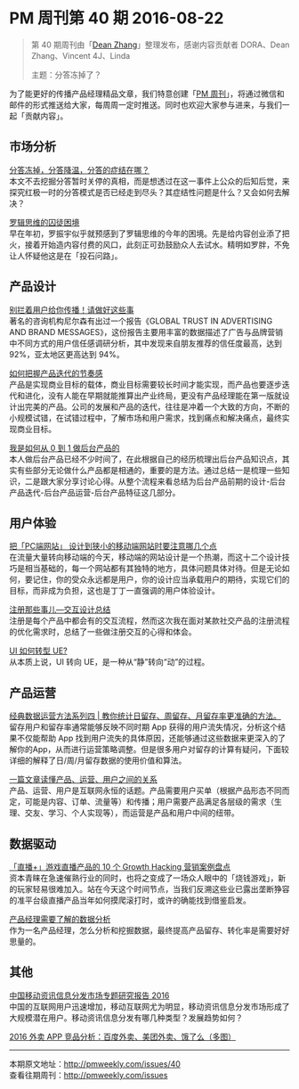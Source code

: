 # PM 周刊第 40 期 2016-08-22

> 第 40 期周刊由「[Dean Zhang](http://pmweekly.com/contributors#dean)」整理发布，感谢内容贡献者 DORA、Dean Zhang、Vincent 4J、Linda
> 
> 主题：分答冻掉了？

为了能更好的传播产品经理精品文章，我们特意创建「[PM 周刊](http://pmweekly.com/)」，将通过微信和邮件的形式推送给大家，每周周一定时推送。同时也欢迎大家参与进来，与我们一起「贡献内容」。 

## 市场分析
[分答冻掉，分答降温，分答的症结在哪？](http://mp.weixin.qq.com/s?__biz=MTQzMjE1NjQwMQ==&mid=2655535740&idx=1&sn=7627b9b875cacd1d59826e164f6e0053&scene=1&srcid=08177nSXBa7NIjATkxfWpU04#rd)   
本文不去挖掘分答暂时关停的真相，而是想透过在这一事件上公众的后知后觉，来探究红极一时的分答模式是否已经走到尽头？其症结性问题是什么？又会如何去解决？

[罗辑思维的囚徒困境](http://mp.weixin.qq.com/s?__biz=MjM5MzYwNTI2MQ==&mid=2649444202&idx=1&sn=4cc284daafd6a561f610de288d324ae0&scene=1&srcid=081818YFLNQeQLZl9PhtK4Tm#rd)   
早在年初，罗振宇似乎就预感到了罗辑思维的今年的困境。先是给内容创业添了把火，接着开始造内容付费的风口，此刻正可劲鼓励众人去试水。精明如罗胖，不免让人怀疑他这是在「投石问路」。  

## 产品设计
[别拦着用户给你传播！请做好这些事](http://mp.weixin.qq.com/s?__biz=MzAxMzc5NDAyMw==&mid=2650510087&idx=1&sn=9b4cfafd61cc5f3da12d599cc29a2dc7&scene=1&srcid=0815Y1iGf2kdks3RLUJ65ivy#rd)  
著名的咨询机构尼尔森有出过一个报告《GLOBAL TRUST IN ADVERTISING AND BRAND MESSAGES》，这份报告主要用丰富的数据描述了广告与品牌营销中不同方式的用户信任感调研分析，其中发现来自朋友推荐的信任度最高，达到 92%，亚太地区更高达到 94%。

[如何把握产品迭代的节奏感](http://mp.weixin.qq.com/s?__biz=MzIwODM2MjU5Mw==&mid=2247483905&idx=1&sn=df064185f4f6b8dea3f78fa8edecd8c0&scene=1&srcid=0816j2AOayLd9lNcCLHDNGkX#rd)  
产品是实现商业目标的载体，商业目标需要较长时间才能实现，而产品也要逐步迭代和进化，没有人能在早期就能推算出产业终局，更没有产品经理能在第一版就设计出完美的产品。公司的发展和产品的迭代，往往是冲着一个大致的方向，不断的小规模试错，在试错过程中，了解市场和用户需求，找到痛点和解决痛点，最终实现商业目标。

[我是如何从 0 到 1 做后台产品的](http://mp.weixin.qq.com/s?__biz=MzAxMzc5NDAyMw==&mid=2650510090&idx=1&sn=08a8a8929baca4618bba1a9c252ff0d0&scene=1&srcid=0816zsmxpH8VlrqVPJdrdpDc#rd)  
本人做后台产品已经不少时间了，在此根据自己的经历梳理出后台产品知识点，其实有些部分无论做什么产品都是相通的，重要的是方法。通过总结一是梳理一些知识，二是跟大家分享讨论心得。从整个流程来看总结为后台产品前期的设计-后台产品迭代-后台产品运营-后台产品特征这几部分。

## 用户体验
[把「PC端网站」 设计到狭小的移动端网站时要注意哪几个点](http://mp.weixin.qq.com/s?__biz=MzIxMzM0OTYzMg==&mid=2247484330&idx=1&sn=07200394aef6cf1ac1ff4e66ba99d4e4&scene=1&srcid=0816eKyxLyIZ0giquS00BM0q#rd)  
在流量大量转向移动端的今天，移动端的网站设计是一个热潮，而这十二个设计技巧是相当基础的，每一个网站都有其独特的地方，具体问题具体对待。但是无论如何，要记住，你的受众永远都是用户，你的设计应当承载用户的期待，实现它们的目标，而非成为负担，这也是丁丁一直强调的用户体验设计。

[注册那些事儿—交互设计总结](https://zhuanlan.zhihu.com/p/22013102)  
注册是每个产品中都会有的交互流程，然而这次我在面对某款社交产品的注册流程的优化需求时，总结了一些做注册交互的心得和体会。

[UI 如何转型 UE?](http://mp.weixin.qq.com/s?__biz=MzAxMzc5NDAyMw==&mid=2650510093&idx=1&sn=927aa93f6984f0211e12df8f4529dbd1&scene=1&srcid=0817H8TJGPewcPg3do5ieZwa#rd)  
从本质上说，UI 转向 UE，是一种从“静”转向“动”的过程。

## 产品运营
[经典数据运营方法系列四 | 教你统计日留存、周留存、月留存率更准确的方法。](http://mp.weixin.qq.com/s?__biz=MjM5NDQ4MTcwMA==&mid=2650654542&idx=1&sn=1073834b3aca2f9400e83e9c3b3494c1&scene=1&srcid=0816roruW6PHE0HbYWBYWAR7#rd)  
留存用户和留存率通常能够反映不同时期 App 获得的用户流失情况，分析这个结果不仅能帮助 App 找到用户流失的具体原因，还能够通过这些数据来更深入的了解你的App，从而进行运营策略调整。但是很多用户对留存的计算有疑问，下面较详细的解释了日/周/月留存数据的使用价值和算法。

[一篇文章读懂产品、运营、用户之间的关系](http://mp.weixin.qq.com/s?__biz=MzAxMzc5NDAyMw==&mid=2650510101&idx=1&sn=c25c78a883906c2708f04c4510b5b935&scene=1&srcid=0819oji8YcWPel44VOxkszvz#rd)  
产品、运营、用户是互联网永恒的话题。产品需要用户买单（根据产品形态不同而定，可能是内容、订单、流量等）和传播；用户需要产品满足各层级的需求（生理、交友、学习、个人实现等），而运营是产品和用户中间的纽带。  

## 数据驱动
[「直播+」游戏直播产品的 10 个 Growth Hacking 营销案例盘点](http://mp.weixin.qq.com/s?__biz=MzA4NDk5OTgzMg==&mid=2650589635&idx=1&sn=03241f2da763914b9b027137d20f0262&scene=0#rd)  
资本青睐在急速催熟行业的同时，也将之变成了一场众人眼中的「烧钱游戏」，新的玩家轻易很难加入。站在今天这个时间节点，当我们反溯这些业已露出垄断狰容的准平台级直播产品当年如何摸爬滚打时，或许的确能找到借鉴启发。  

[产品经理需要了解的数据分析](http://mp.weixin.qq.com/s?__biz=MzAxMzc5NDAyMw==&mid=2650510098&idx=1&sn=e38c923ae9cbeb45312c4e223114c615&scene=1&srcid=0818WV7Kye6WDypgVTQLQVib#rd)  
作为一名产品经理，怎么分析和挖掘数据，最终提高产品留存、转化率是需要好好思量的。

## 其他
[中国移动资讯信息分发市场专题研究报告 2016](http://mp.weixin.qq.com/s?__biz=MjM5OTExMjkwMA==&mid=2651872235&idx=1&sn=78c59cb6ac051127c058b7c765b6148d&scene=1&srcid=0816zvlw4ckEu9IIWr2YoRY7#rd)  
中国的互联网用户迅速增加，移动互联网尤为明显，移动资讯信息分发市场形成了大规模潜在用户。移动资讯信息分发有哪几种类型？发展趋势如何？  

[2016 外卖 APP 竞品分析：百度外卖、美团外卖、饿了么（多图）](http://mp.weixin.qq.com/s?__biz=MzAxMzc5NDAyMw==&mid=2650510104&idx=1&sn=67be86ff931a91081693c732d49d1579&scene=1&srcid=0822fOIXx8ykXUGpcRBd1edT#rd)     

---
本期原文地址：<http://pmweekly.com/issues/40>     
查看往期周刊：<http://pmweekly.com/issues>    